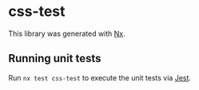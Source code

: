 # css-test

This library was generated with [Nx](https://nx.dev).

## Running unit tests

Run `nx test css-test` to execute the unit tests via [Jest](https://jestjs.io).
